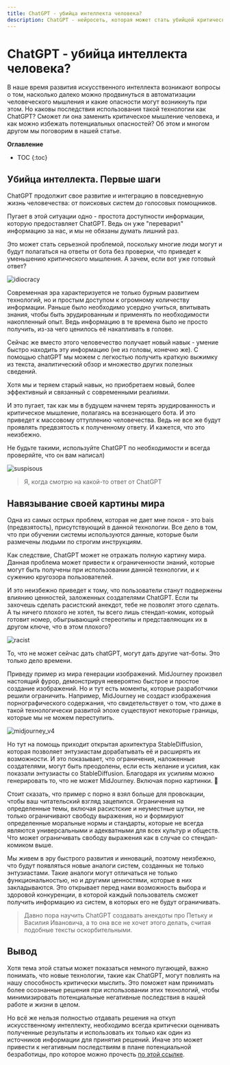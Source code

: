 ```yaml
---
title: ChatGPT - убийца интеллекта человека?
description: ChatGPT - нейросеть, которая может стать убийцей критического мышления человека, но можно ли избежать такого исхода?
---
```

# ChatGPT - убийца интеллекта человека?

В наше время развития искусственного интеллекта возникают вопросы о том, насколько далеко можно продвинуться в автоматизации человеческого мышления и какие опасности могут возникнуть при этом. Но каковы последствия использования такой технологии как ChatGPT? Сможет ли она заменить критическое мышление человека, и как можно избежать потенциальных опасностей? Об этом и многом другом мы поговорим в нашей статье.

**Оглавление**

* TOC
{:toc}

## Убийца интеллекта. Первые шаги

СhatGPT продолжит свое развитие и интеграцию в повседневную жизнь человечества: от поисковых систем до голосовых помощников.

Пугает в этой ситуации одно - простота доступности информации, которую предоставляет ChatGPT. Ведь он уже "переварил" информацию за нас, и мы не обязаны думать лишний раз. 

Это может стать серьезной проблемой, поскольку многие люди могут и будут полагаться на ответы от бота без проверки, что приведет к уменьшению критического мышления. А зачем, если вот уже готовый ответ?

![idiocracy](/chatgpt_manual/images/ChatGPT_makes_us_stupid/idiocracy.jpg)

Современная эра характеризуется не только бурным развитием технологий, но и простым доступом к огромному количеству информации. Раньше было необходимо усердно учиться, впитывать знания, чтобы быть эрудированным и применять по необходимости накопленный опыт. Ведь информацию в те времена было не просто получить, из-за чего ценилось её накапливать в голове.

Сейчас же вместо этого человечество получает новый навык - умение быстро находить эту информацию (не из головы, конечно же). С помощью chatGPT мы можем с легкостью получить краткую выжимку из текста, аналитический обзор и множество других полезных сведений. 

Хотя мы и теряем старый навык, но приобретаем новый, более эффективный и связанный с современными реалиями.

И это пугает, так как мы в будущем начнем терять эрудированность и критическое мышление, полагаясь на всезнающего бота. И это приведет к массовому оттуплению человечества. Ведь не все же будут проявлять предвзятость к полученному ответу. И кажется, что это неизбежно.

Не будьте такими, используйте ChatGPT по необходимости и всегда проверяйте, что он вам написал)

![suspisous](/chatgpt_manual/images/ChatGPT_makes_us_stupid/suspisous.jpg)

> Я, когда смотрю на какой-то ответ от ChatGPT

## Навязывание своей картины мира

Одна из самых острых проблем, которая не дает мне покоя - это bais (предвзятость), присутствующий в данной технологии. Все дело в том, что при обучении системы используются данные, которые были размечены людьми по строгим инструкциям. 

Как следствие, ChatGPT может не отражать полную картину мира. Данная проблема может привести к ограниченности знаний, которые могут быть получены при использовании данной технологии, и к сужению кругозора пользователей.

И это неизбежно приведет к тому, что пользователи станут подвержены влиянию ценностей, заложенных создателями ChatGPT. Если ты захочешь сделать расистский анекдот, тебе не позволят этого сделать. А ты ничего плохого не хотел, ты всего лишь стендап-комик, который готовит номер, обыгрывающий стереотипы и представляющих их в другом ключе, что в этом плохого?

![racist](/chatgpt_manual/images/ChatGPT_makes_us_stupid/racist.jpg)

То, что не может сейчас дать chatGPT, могут дать другие чат-боты. Это только дело времени.

Приведу пример из мира генерации изображений. MidJourney произвел настоящий фурор, демонстрируя невероятно быстрое и простое создание изображений. Но и тут есть моменты, которые разработчики решили ограничить. Например, MidJourney не создаст изображения порнографического содержания, что свидетельствует о том, что даже в такой технологически развитой эпохе существуют некоторые границы, которые мы не можем переступить.

![midjourney_v4](/chatgpt_manual/images/ChatGPT_makes_us_stupid/midjourney_v4.jpg)

Но тут на помощь приходит открытая архитектура StableDiffusion, которая позволяет энтузиастам дорабатывать её и расширять их возможности. И это показывает, что ограничения, наложенные создателями, могут быть преодолены, если есть желание и усилия, как показали энтузиасты со StableDiffusion. Благодаря их усилиям можно генерировать то, что не может MidJourney.  Включая порно картинки. 👀

Стоит сказать, что пример с порно я взял больше для провокации, чтобы ваш читательский взгляд зацепился. Ограничения на определенные темы, включая расистские и неуместные шутки, не только ограничивают свободу выражения, но и формируют определенные моральные нормы и стандарты, которые не всегда являются универсальными и адекватными для всех культур и обществ. Что может ограничивать свободу выражения как в случае со стендап-комиком выше.

Мы живем в эру быстрого развития и инноваций, поэтому неизбежно, что будут появляться новые аналоги систем, созданных не только энтузиастами. Такие аналоги могут отличаться не только функциональностью, но и другими ценностями, которые в них закладываются. Это открывает перед нами возможность выбора и здоровой конкуренции, в которой каждый пользователь сможет получить информацию из систем, в которых его не будут ограничивать. 

> Давно пора научить ChatGPT создавать анекдоты про Петьку и Василия Ивановича, а то она все не хочет этого делать, считая подобные тексты оскорбительными.

## Вывод

Хотя тема этой статьи может показаться немного пугающей, важно понимать, что новые технологии, такие как ChatGPT, могут повлиять на нашу способность критически мыслить. Это поможет нам принимать более осознанные решения при использовании этих технологий, чтобы минимизировать потенциальные негативные последствия в нашей работе и жизни в целом.

Но всё же нельзя полностью отдавать решения на откуп искусственному интеллекту, необходимо всегда критически оценивать полученные результаты и использовать их только как один из источников информации для принятия решений. Иначе это может привести к негативным последствиям в плане потенциальной безработицы, про которое можно прочесть [по этой ссылке](/chatgpt_manual/pages/future_of_ChatGPT).
